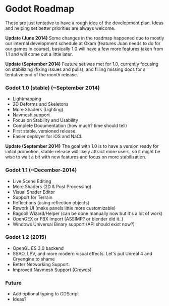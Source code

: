 # Godot Roadmap

These are just tentative to have a rough idea of the development plan. Ideas and helping set better priorities are always welcome.

**Update (June 2014)** Some changes in the roadmap happened due to mostly our internal development schedule at Okam (features Juan needs to do for our games in course), basically 1.0 will have a few more features taken from 1.1 and will come out a little later.

**Update (September 2014)** Feature set was met for 1.0, currently focusing on stabilizing (fixing issues and pulls), and filling missing docs for a tentative end of the month release.


### Godot 1.0 (stable) (~September 2014)

* Lightmapping
* 2D Deforms and Skeletons
* More Shaders (Lighting)
* Navmesh support
* Focus on Stability and Usability
* Complete Documentation (how much? time should tell)
* First stable, versioned release.
* Easier deployer for iOS and NaCL

**Update (September 2014)** The goal with 1.0 is to have a version ready for initial promotion, stable release will likely attract more users, so it might be wise to wait a bit with new features and focus on more stabilization.

### Godot 1.1 (~December-2014)

* Live Scene Editing
* More Shaders (2D & Post Processing)
* Visual Shader Editor
* Support for Terrain 
* Reflections (using reflection objects)
* Rework UI (make panels little more customizable)
* Ragdoll Wizard/Helper (can be done manually now but it's a lot of work)
* OpenGEX or FBX Import (ASSIMP? or blender did it..)
* Windows Universal Binary support (API should exist now?)

### Godot 1.2 (2015)

* OpenGL ES 3.0 backend
* SSAO, LPV, and more modern visual effects. Let's put Unreal 4 and Cryengine to shame
* Better Networking Support.
* Improved Navmesh Support (Crowds)

### Future

* Add optional typing to GDScript
* Ideas?